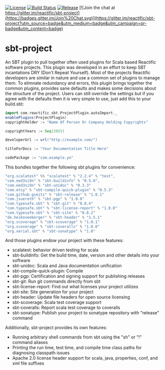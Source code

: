 [![License](http://img.shields.io/:license-Apache%202-red.svg)](http://www.apache.org/licenses/LICENSE-2.0.txt)
[![Build Status](https://travis-ci.org/reactific/sbt-project.svg?branch=master)](https://travis-ci.org/reactific/sbt-project)
[![Release](https://img.shields.io/github/release/reactific/sbt-project.svg?style=flat)](https://github.com/reactific/sbt-project/releases)
[![Join the chat at https://gitter.im/reactific/sbt-project](https://badges.gitter.im/Join%20Chat.svg)](https://gitter.im/reactific/sbt-project?utm_source=badge&utm_medium=badge&utm_campaign=pr-badge&utm_content=badge)

# sbt-project
An SBT plugin to pull together often used plugins for Scala based Reactific software projects. This plugin was 
developed in an effort to keep SBT incantations DRY (Don't Repeat Yourself).  Most of the projects Reactific developers 
are similar in nature and use a common set of plugins to manage them. To elimnate redundancy and errors, this plugin 
brings together the common plugins, provides sane defaults and makes some decisions about the structure of the 
project. Users can still override the settings but if you agree with the defaults then it is very simple to use, 
just add this to your build.sbt:

```scala
import com.reactific.sbt.ProjectPlugin.autoImport._
enablePlugins(ProjectPlugin)
copyrightHolder := "Name Of Person Or Company Holding Copyrights"

copyrightYears := Seq(2015)

developerUrl := url("http://example.com/")

titleForDocs := "Your Documentation Title Here"

codePackage := "com.example.yo"
```

This bundles together the following sbt plugins for convenience: 
```scala
"org.scalatest" %% "scalatest" % "2.2.4" % "test",
"com.eed3si9n" % "sbt-buildinfo" % "0.5.0",
"com.eed3si9n" % "sbt-unidoc" % "0.3.3"
"com.etsy" % "sbt-compile-quick-plugin" % "0.5.3"
"com.github.gseitz" % "sbt-release" % "1.0.1"
"com.jsuereth" % "sbt-pgp" % "1.0.0"
"com.typesafe.sbt" % "sbt-git" % "0.8.4"
"com.typesafe.sbt" % "sbt-license-report" % "1.0.0"
"com.typesafe.sbt" % "sbt-site" % "0.8.2"
"de.heikoseeberger" % "sbt-header" % "1.5.1"
"org.scoverage" % "sbt-scoverage" % "1.0.1"
"org.scoverage" % "sbt-coveralls" % "1.0.0"
"org.xerial.sbt" % "sbt-sonatype" % "1.0"
```

And those plugins endow your project with these features:
* scalatest: behavior driven testing for scala
* sbt-buildinfo: Get the build time, date, version and other details into your software 
* sbt-unidoc: Scala and Java documentation unification
* sbt-compile-quick-plugin: Compile
* sbt-pgp: Certification and signing support for publishing releases
* sbt-git: Run git commands directly from sbt
* sbt-license-report: Find out what licenses your project utilizes 
* sbt-site: Site generation for your project
* sbt-header: Update file headers for open source licensing
* sbt-scoverage: Scala test coverage support
* sbt-coveralls: Report scala test coverage to coveralls
* sbt-sonatype: Publish your project to sonatype repository with "release" command

Additionally, sbt-project provides its own features:
* Running arbitrary shell commands from sbt using the "sh" or "!" command aliases
* Printing the run time, test time, and compile time class paths for diagnosing classpath issues
* Apache 2.0 license header support for scala, java, properties, conf, and xml file suffixes
